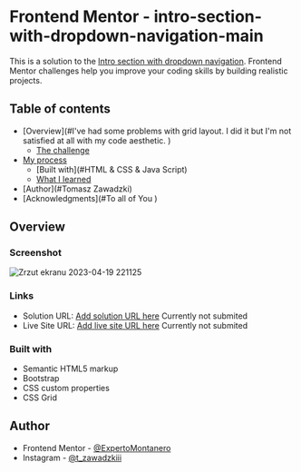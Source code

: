 # Frontend Mentor - intro-section-with-dropdown-navigation-main

This is a solution to the [Intro section with dropdown navigation](https://www.frontendmentor.io/challenges/intro-section-with-dropdown-navigation-ryaPetHE5/hub). Frontend Mentor challenges help you improve your coding skills by building realistic projects. 

## Table of contents

- [Overview](#I've had some problems with grid layout. I did it but I'm not satisfied at all with my code aesthetic. )
  - [The challenge](#intro-section-with-dropdown-navigation-main)
- [My process](#:>)
  - [Built with](#HTML & CSS & Java Script)
  - [What I learned](#grid-layouts)
- [Author](#Tomasz Zawadzki)
- [Acknowledgments](#To all of You )


## Overview

### Screenshot
![Zrzut ekranu 2023-04-19 221125](https://user-images.githubusercontent.com/103272474/233189834-7821a94b-0af0-4ae9-8408-2dd2221bce43.png)

### Links

- Solution URL: [Add solution URL here](https://your-solution-url.com) Currently not submited
- Live Site URL: [Add live site URL here](https://your-live-site-url.com) Currently not submited

### Built with

- Semantic HTML5 markup
- Bootstrap
- CSS custom properties
- CSS Grid

## Author

- Frontend Mentor - [@ExpertoMontanero](https://www.frontendmentor.io/profile/ExpertoMontanero)
- Instagram - [@t_zawadzkiii](https://www.instagram.com/t_zawadzkiii/)
